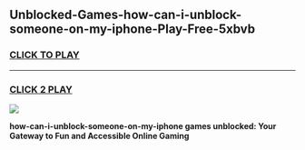 
## Unblocked-Games-how-can-i-unblock-someone-on-my-iphone-Play-Free-5xbvb
<h3>
<a href="https://premium76.site?title=how-can-i-unblock-someone-on-my-iphone&ref=20M">CLICK TO PLAY</a></h3>
<hr>

<h3>
<a href="https://premium76.site?title=how-can-i-unblock-someone-on-my-iphone&ref=20M">CLICK 2 PLAY</a>
  
</h3>

<a href="https://premium76.site?title=how-can-i-unblock-someone-on-my-iphone&ref=19M"><img src="https://clearcache.store/games.png"></a>


**how-can-i-unblock-someone-on-my-iphone games unblocked: Your Gateway to Fun and Accessible Online Gaming**
